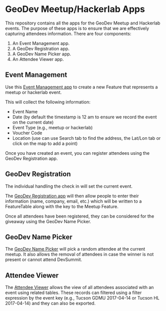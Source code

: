 # GeoDev Meetup/Hackerlab Apps

This repository contains all the apps for the GeoDev Meetup and Hackerlab events. The purpose of these apps is to ensure that we are effectively capturing attendees information.  There are four components:

1. An Event Management app.
2. A GeoDev Registration app.
3. A GeoDev Name Picker app.
4. An Attendee Viewer app. 

## Event Management
Use this [Event Management app]("http://edn1.esri.com/eventmanagement/index.html") to create a new Feature that represents a meetup or hackerlab event.

This will collect the following information:
* Event Name
* Date (by default the timestamp is 12 am to ensure we record the event on the current date)
* Event Type (e.g., meetup or hackerlab)
* Voucher Code
* Location (use can use Search tab to find the address, the Lat/Lon tab or click on the map to add a point)

Once you have created an event, you can register attendees using the GeoDev Registration app.

## GeoDev Registration
The individual handling the check in will set the current event.

The [GeoDev Registration app]("http://edn1.esri.com/meetup/register.html") will then allow people to enter their information (name, company, email, etc.) which will be written to a FeatureTable along with the key to the Meetup Feature.

Once all attendees have been registered, they can be considered for the giveaway using the GeoDev Name Picker.

## GeoDev Name Picker
The [GeoDev Name Picker]("http://edn1.esri.com/meetup/winner.html#") will pick a random attendee at the current meetup. It also allows the removal of attendees in case the winner is not present or cannot attend DevSummit.

## Attendee Viewer
The [Attendee Viewer]("http://edn.maps.arcgis.com/apps/webappviewer/index.html?id=028e1ab825ab4b30bb8dea1bfd4ac5b9") allows the view of all attendees associated with an event using related tables. These records can filtered using a filter expression by the event key (e.g., Tucson GDMU 2017-04-14 or Tucson HL 2017-04-14) and they can also be exported. 